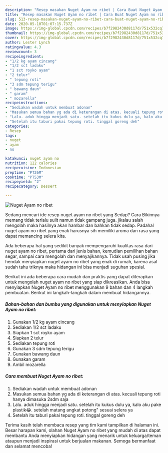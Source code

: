 ```yaml
---
description: "Resep masakan Nuget Ayam no ribet | Cara Buat Nuget Ayam no ribet Yang Mudah Dan Praktis"
title: "Resep masakan Nuget Ayam no ribet | Cara Buat Nuget Ayam no ribet Yang Mudah Dan Praktis"
slug: 513-resep-masakan-nuget-ayam-no-ribet-cara-buat-nuget-ayam-no-ribet-yang-mudah-dan-praktis
date: 2020-05-10T01:07:15.737Z
image: https://img-global.cpcdn.com/recipes/b7f2982430d8117d/751x532cq70/nuget-ayam-no-ribet-foto-resep-utama.jpg
thumbnail: https://img-global.cpcdn.com/recipes/b7f2982430d8117d/751x532cq70/nuget-ayam-no-ribet-foto-resep-utama.jpg
cover: https://img-global.cpcdn.com/recipes/b7f2982430d8117d/751x532cq70/nuget-ayam-no-ribet-foto-resep-utama.jpg
author: Lester Lynch
ratingvalue: 4.3
reviewcount: 3
recipeingredient:
- "1/2 kg ayam cincang"
- "1/2 sct ladaku"
- "1 sct royko ayam"
- "2 telur"
- " tepung roti"
- "3 sdm tepung terigu"
- " bawang daun"
- " garam"
- " mozarella"
recipeinstructions:
- "Sediakan wadah untuk membuat adonan"
- "Masukan semua bahan yg ada di keterangan di atas. kecuali tepung roti hanya dimasuka 2sdm saja"
- "Lalu. aduk hingga menjadi satu. setelah itu kukus dulu ya, kalo aku pake plastik😂. setelah matang angkat potong&#34; sesuai selera ya"
- "Setelah itu taburi pakai tepung roti. tinggal goreng deh"
categories:
- Resep
tags:
- nuget
- ayam
- no

katakunci: nuget ayam no 
nutrition: 122 calories
recipecuisine: Indonesian
preptime: "PT26M"
cooktime: "PT53M"
recipeyield: "2"
recipecategory: Dessert

---
```



![Nuget Ayam no ribet](https://img-global.cpcdn.com/recipes/b7f2982430d8117d/751x532cq70/nuget-ayam-no-ribet-foto-resep-utama.jpg)

Sedang mencari ide resep nuget ayam no ribet yang Sedap? Cara Bikinnya memang tidak terlalu sulit namun tidak gampang juga. jikalau salah mengolah maka hasilnya akan hambar dan bahkan tidak sedap. Padahal nuget ayam no ribet yang enak harusnya sih memiliki aroma dan rasa yang dapat memancing selera kita.

Ada beberapa hal yang sedikit banyak mempengaruhi kualitas rasa dari nuget ayam no ribet, pertama dari jenis bahan, kemudian pemilihan bahan segar, sampai cara mengolah dan menyajikannya. Tidak usah pusing jika hendak menyiapkan nuget ayam no ribet yang enak di rumah, karena asal sudah tahu triknya maka hidangan ini bisa menjadi suguhan spesial.




Berikut ini ada beberapa cara mudah dan praktis yang dapat diterapkan untuk mengolah nuget ayam no ribet yang siap dikreasikan. Anda bisa menyiapkan Nuget Ayam no ribet menggunakan 9 bahan dan 4 langkah pembuatan. Berikut ini langkah-langkah dalam membuat hidangannya.

<!--inarticleads1-->

##### Bahan-bahan dan bumbu yang digunakan untuk menyiapkan Nuget Ayam no ribet:

1. Gunakan 1/2 kg ayam cincang
1. Sediakan 1/2 sct ladaku
1. Siapkan 1 sct royko ayam
1. Siapkan 2 telur
1. Sediakan  tepung roti
1. Gunakan 3 sdm tepung terigu
1. Gunakan  bawang daun
1. Gunakan  garam
1. Ambil  mozarella




<!--inarticleads2-->

##### Cara membuat Nuget Ayam no ribet:

1. Sediakan wadah untuk membuat adonan
1. Masukan semua bahan yg ada di keterangan di atas. kecuali tepung roti hanya dimasuka 2sdm saja
1. Lalu. aduk hingga menjadi satu. setelah itu kukus dulu ya, kalo aku pake plastik😂. setelah matang angkat potong&#34; sesuai selera ya
1. Setelah itu taburi pakai tepung roti. tinggal goreng deh




Terima kasih telah membaca resep yang tim kami tampilkan di halaman ini. Besar harapan kami, olahan Nuget Ayam no ribet yang mudah di atas dapat membantu Anda menyiapkan hidangan yang menarik untuk keluarga/teman ataupun menjadi inspirasi untuk berjualan makanan. Semoga bermanfaat dan selamat mencoba!
